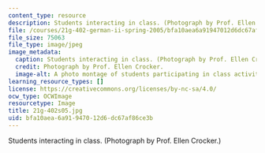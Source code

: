 ```yaml
---
content_type: resource
description: Students interacting in class. (Photograph by Prof. Ellen Crocker.)
file: /courses/21g-402-german-ii-spring-2005/bfa10aea6a91947012d6dc67af86ce3b_21g-402s05.jpg
file_size: 75063
file_type: image/jpeg
image_metadata:
  caption: Students interacting in class. (Photograph by Prof. Ellen Crocker.)
  credit: Photograph by Prof. Ellen Crocker.
  image-alt: A photo montage of students participating in class activities.
learning_resource_types: []
license: https://creativecommons.org/licenses/by-nc-sa/4.0/
ocw_type: OCWImage
resourcetype: Image
title: 21g-402s05.jpg
uid: bfa10aea-6a91-9470-12d6-dc67af86ce3b
---
```

Students interacting in class. (Photograph by Prof. Ellen Crocker.)